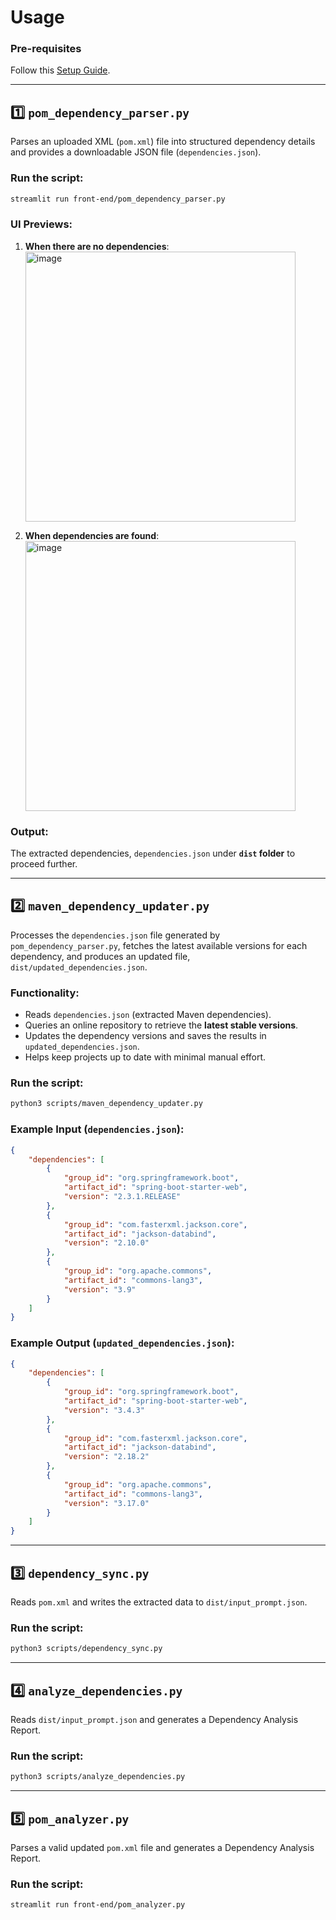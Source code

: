 # Usage

### Pre-requisites  
Follow this [Setup Guide](https://github.com/vinitdadyala/adu-ai-agent/blob/main/SETUP.md).

---

## 1️⃣ `pom_dependency_parser.py`  
Parses an uploaded XML (`pom.xml`) file into structured dependency details and provides a downloadable JSON file (`dependencies.json`).

### **Run the script**:
```sh
streamlit run front-end/pom_dependency_parser.py
```

### **UI Previews**:
1. **When there are no dependencies**:  
   <img width="432" alt="image" src="https://github.com/user-attachments/assets/49ebc0a3-d77f-4855-98ae-72eaed1ab384" />

2. **When dependencies are found**:  
   <img width="432" alt="image" src="https://github.com/user-attachments/assets/15e82601-829e-4c89-afad-6d8ebc68ac36" />

### **Output**:  
The extracted dependencies, `dependencies.json` under **`dist` folder** to proceed further.

---

## 2️⃣ `maven_dependency_updater.py`  
Processes the `dependencies.json` file generated by `pom_dependency_parser.py`, fetches the latest available versions for each dependency, and produces an updated file, `dist/updated_dependencies.json`.

### **Functionality**:
- Reads `dependencies.json` (extracted Maven dependencies).
- Queries an online repository to retrieve the **latest stable versions**.
- Updates the dependency versions and saves the results in `updated_dependencies.json`.
- Helps keep projects up to date with minimal manual effort.

### **Run the script**:
```sh
python3 scripts/maven_dependency_updater.py
```

### **Example Input (`dependencies.json`)**:
```json
{
    "dependencies": [
        {
            "group_id": "org.springframework.boot",
            "artifact_id": "spring-boot-starter-web",
            "version": "2.3.1.RELEASE"
        },
        {
            "group_id": "com.fasterxml.jackson.core",
            "artifact_id": "jackson-databind",
            "version": "2.10.0"
        },
        {
            "group_id": "org.apache.commons",
            "artifact_id": "commons-lang3",
            "version": "3.9"
        }
    ]
}
```

### **Example Output (`updated_dependencies.json`)**:
```json
{
    "dependencies": [
        {
            "group_id": "org.springframework.boot",
            "artifact_id": "spring-boot-starter-web",
            "version": "3.4.3"
        },
        {
            "group_id": "com.fasterxml.jackson.core",
            "artifact_id": "jackson-databind",
            "version": "2.18.2"
        },
        {
            "group_id": "org.apache.commons",
            "artifact_id": "commons-lang3",
            "version": "3.17.0"
        }
    ]
}
```

---

## 3️⃣ `dependency_sync.py`  
Reads `pom.xml` and writes the extracted data to `dist/input_prompt.json`.

### **Run the script**:
```sh
python3 scripts/dependency_sync.py
```

---

## 4️⃣ `analyze_dependencies.py`  
Reads `dist/input_prompt.json` and generates a Dependency Analysis Report.

### **Run the script**:
```sh
python3 scripts/analyze_dependencies.py
```

---

## 5️⃣ `pom_analyzer.py`  
Parses a valid updated `pom.xml` file and generates a Dependency Analysis Report.

### **Run the script**:
```sh
streamlit run front-end/pom_analyzer.py
```